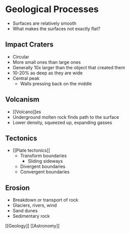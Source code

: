 # Geological Processes

- Surfaces are relatively smooth
- What makes the surfaces not exactly flat?

## Impact Craters

- Circular
- More small ones than large ones
- Generally 10x larger than the object that created them
- 10-20% as deep as they are wide
- Central peak
  - Walls pressing back on the middle

## Volcanism

- [[Volcano]]es
- Underground molten rock finds path to the surface
- Lower density, squeezed up, expanding gasses

## Tectonics

- [[Plate tectonics]]
  - Transform boundaries
    - Sliding sideways
  - Divergent boundaries
  - Convergent boundaries

## Erosion

- Breakdown or transport of rock
- Glaciers, rivers, wind
- Sand dunes
- Sedimentary rock

[[Geology]] [[Astronomy]]
